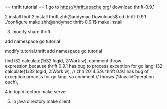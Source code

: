 == thrift tutorial ==
1.go to 
https://thrift.apache.org/
download thrift-0.9.1

2.install thrift2.install thrift
zhh@andymac Downloads$ cd thrift-0.9.1
./configure
make
zhh@andymac thrift-0.9.1$ make install

3. modify share.thrift


add 
 namespace go tutorial 

modify tutorial.thrift 
add
  namespace go tutorial

find i32 calculate(1:i32 logid, 2:Work w), comment throw expression,because thrift 0.9.1 has bug to process exception for go lang:
   i32 calculate(1:i32 logid, 2:Work w),
// zhh 2014.5.9: thrift 0.9.1 has bug of exception process for go lang. so comment 
// throws (1:InvalidOperation ouch),

4.in top directory
  make server

5. in java directory
  make client

